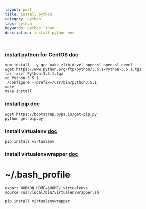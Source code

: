 ```yaml
---
layout: post
title: install python
category: python
tags: python
keywords: python linux
description: install python env

---
```

### install python for CentOS [doc](https://www.python.org/doc/)
```
yum install  -y gcc make zlib-devel openssl openssl-devel
wget https://www.python.org/ftp/python/3.5.1/Python-3.5.1.tgz
tar -xzvf Python-3.5.1.tgz
cd Python-3.5.1
./configure --prefix=/usr/bin/python3.5.1
make
make install
```

### install pip [doc](https://pip.pypa.io/en/stable/installing/)

```
wget https://bootstrap.pypa.io/get-pip.py
python get-pip.py
```

### install virtualenv [doc](https://virtualenv.readthedocs.org/en/latest/installation.html)

```
pip install virtualenv
```

### install virtualenvwrapper [doc](https://virtualenvwrapper.readthedocs.org/en/latest/)
# ~/.bash_profile
```
export WORKON_HOME=$HOME/.virtualenvs
source /usr/local/bin/virtualenvwrapper.sh
```
```
pip install virtualenvwrapper
```
